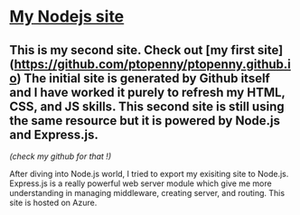 # [My Nodejs site](http://clifftan.azurewebsites.net)

This is my second site. Check out [my first site] (https://github.com/ptopenny/ptopenny.github.io)
The initial site is generated by Github itself and I have worked it purely to refresh my HTML, CSS, and JS skills. 
This second site is still using the same resource but it is powered by Node.js and Express.js. 
---
*(check my github for that !)*

After diving into Node.js world, I tried to export my exisiting site to Node.js. Express.js is a really powerful
web server module which give me more understanding in managing middleware, creating server, and routing. This site
is hosted on Azure. 


